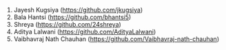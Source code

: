 1. Jayesh Kugsiya (https://github.com/jkugsiya)
2. Bala Hantsi    (https://github.com/bhantsi5) 
3. Shreya         (https://github.com/24shreya)        
4. Aditya Lalwani (https://github.com/AdityaLalwani)
5. Vaibhavraj Nath Chauhan (https://github.com/Vaibhavraj-nath-chauhan)
